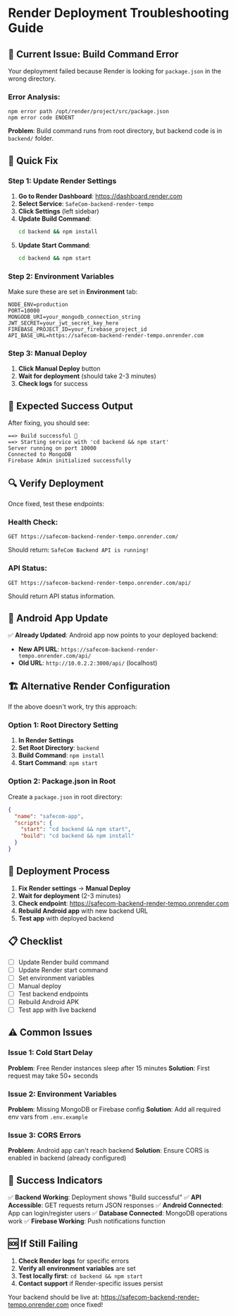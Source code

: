 # Render Deployment Troubleshooting Guide

## 🚨 Current Issue: Build Command Error

Your deployment failed because Render is looking for `package.json` in the wrong directory.

### Error Analysis:
```
npm error path /opt/render/project/src/package.json
npm error code ENOENT
```

**Problem**: Build command runs from root directory, but backend code is in `backend/` folder.

## 🔧 Quick Fix

### Step 1: Update Render Settings

1. **Go to Render Dashboard**: https://dashboard.render.com
2. **Select Service**: `SafeCom-backend-render-tempo`
3. **Click Settings** (left sidebar)
4. **Update Build Command**:
   ```bash
   cd backend && npm install
   ```
5. **Update Start Command**:
   ```bash
   cd backend && npm start
   ```

### Step 2: Environment Variables

Make sure these are set in **Environment** tab:

```env
NODE_ENV=production
PORT=10000
MONGODB_URI=your_mongodb_connection_string
JWT_SECRET=your_jwt_secret_key_here
FIREBASE_PROJECT_ID=your_firebase_project_id
API_BASE_URL=https://safecom-backend-render-tempo.onrender.com
```

### Step 3: Manual Deploy

1. **Click Manual Deploy** button
2. **Wait for deployment** (should take 2-3 minutes)
3. **Check logs** for success

## 🎯 Expected Success Output

After fixing, you should see:
```
==> Build successful 🎉
==> Starting service with 'cd backend && npm start'
Server running on port 10000
Connected to MongoDB
Firebase Admin initialized successfully
```

## 🔍 Verify Deployment

Once fixed, test these endpoints:

### Health Check:
```
GET https://safecom-backend-render-tempo.onrender.com/
```
Should return: `SafeCom Backend API is running!`

### API Status:
```
GET https://safecom-backend-render-tempo.onrender.com/api/
```
Should return API status information.

## 📱 Android App Update

✅ **Already Updated**: Android app now points to your deployed backend:
- **New API URL**: `https://safecom-backend-render-tempo.onrender.com/api/`
- **Old URL**: `http://10.0.2.2:3000/api/` (localhost)

## 🏗️ Alternative Render Configuration

If the above doesn't work, try this approach:

### Option 1: Root Directory Setting
1. **In Render Settings**
2. **Set Root Directory**: `backend`
3. **Build Command**: `npm install`
4. **Start Command**: `npm start`

### Option 2: Package.json in Root
Create a `package.json` in root directory:
```json
{
  "name": "safecom-app",
  "scripts": {
    "start": "cd backend && npm start",
    "build": "cd backend && npm install"
  }
}
```

## 🔄 Deployment Process

1. **Fix Render settings** → **Manual Deploy**
2. **Wait for deployment** (2-3 minutes)
3. **Check endpoint**: https://safecom-backend-render-tempo.onrender.com
4. **Rebuild Android app** with new backend URL
5. **Test app** with deployed backend

## 📋 Checklist

- [ ] Update Render build command
- [ ] Update Render start command  
- [ ] Set environment variables
- [ ] Manual deploy
- [ ] Test backend endpoints
- [ ] Rebuild Android APK
- [ ] Test app with live backend

## ⚠️ Common Issues

### Issue 1: Cold Start Delay
**Problem**: Free Render instances sleep after 15 minutes
**Solution**: First request may take 50+ seconds

### Issue 2: Environment Variables
**Problem**: Missing MongoDB or Firebase config
**Solution**: Add all required env vars from `.env.example`

### Issue 3: CORS Errors
**Problem**: Android app can't reach backend
**Solution**: Ensure CORS is enabled in backend (already configured)

## 🎉 Success Indicators

✅ **Backend Working**: Deployment shows "Build successful"
✅ **API Accessible**: GET requests return JSON responses
✅ **Android Connected**: App can login/register users
✅ **Database Connected**: MongoDB operations work
✅ **Firebase Working**: Push notifications function

## 🆘 If Still Failing

1. **Check Render logs** for specific errors
2. **Verify all environment variables** are set
3. **Test locally first**: `cd backend && npm start`
4. **Contact support** if Render-specific issues persist

Your backend should be live at: https://safecom-backend-render-tempo.onrender.com once fixed!
